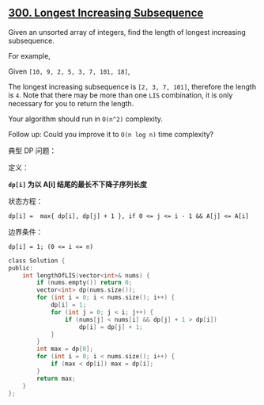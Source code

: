 ## [300. Longest Increasing Subsequence](https://leetcode.com/problems/longest-increasing-subsequence/#/description)

Given an unsorted array of integers, find the length of longest increasing subsequence.

For example,

Given `[10, 9, 2, 5, 3, 7, 101, 18]`,

The longest increasing subsequence is `[2, 3, 7, 101]`, therefore the length is `4`. Note that there may be more than one `LIS` combination, it is only necessary for you to return the length.

Your algorithm should run in `O(n^2)` complexity.

Follow up: Could you improve it to `O(n log n)` time complexity?

典型 DP 问题：

定义：

**`dp[i]` 为以 A[i] 结尾的最长不下降子序列长度**

状态方程：

```
dp[i] =  max{ dp[i], dp[j] + 1 }, if 0 <= j <= i - 1 && A[j] <= A[i]
```

边界条件：

```
dp[i] = 1; (0 <= i <= n)
```


```c
class Solution {
public:
    int lengthOfLIS(vector<int>& nums) {
        if (nums.empty()) return 0;
        vector<int> dp(nums.size());
        for (int i = 0; i < nums.size(); i++) {
            dp[i] = 1;
            for (int j = 0; j < i; j++) {
                if (nums[j] < nums[i] && dp[j] + 1 > dp[i])
                    dp[i] = dp[j] + 1;
            }
        }
        int max = dp[0];
        for (int i = 0; i < nums.size(); i++) {
            if (max < dp[i]) max = dp[i];
        }
        return max;
    }
};
```